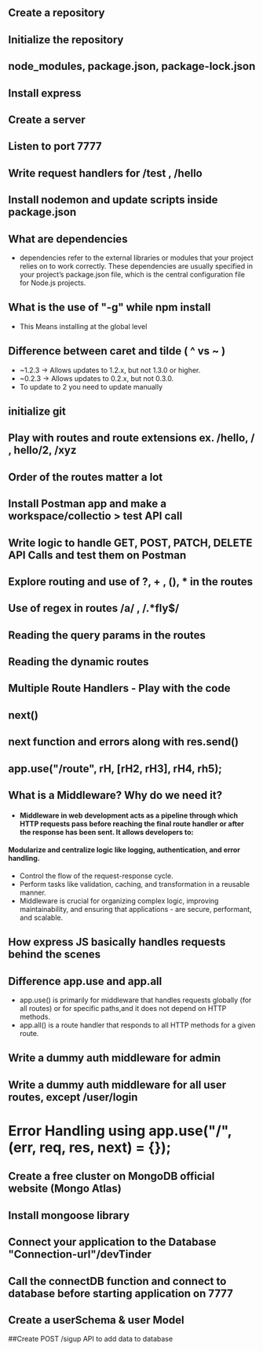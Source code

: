 ## Create a repository

## Initialize the repository

## node_modules, package.json, package-lock.json

## Install express

## Create a server

## Listen to port 7777

## Write request handlers for /test , /hello

## Install nodemon and update scripts inside package.json

## What are dependencies
- dependencies refer to the external libraries or modules that your project relies on to work correctly. These dependencies are usually specified in your project’s package.json file, which is the central configuration file for Node.js projects.

## What is the use of "-g" while npm install
 - This Means installing at the global level

## Difference between caret and tilde ( ^ vs ~ )
- ~1.2.3 → Allows updates to 1.2.x, but not 1.3.0 or higher.
- ~0.2.3 → Allows updates to 0.2.x, but not 0.3.0.
- To update to 2 you need to update manually

## initialize git


## Play with routes and route extensions ex. /hello, / , hello/2, /xyz

## Order of the routes matter a lot

## Install Postman app and make a workspace/collectio > test API call

## Write logic to handle GET, POST, PATCH, DELETE API Calls and test them on Postman

## Explore routing and use of ?, + , (), * in the routes

## Use of regex in routes /a/ , /.*fly$/

## Reading the query params in the routes

## Reading the dynamic routes

## Multiple Route Handlers - Play with the code

## next()

## next function and errors along with res.send()

## app.use("/route", rH, [rH2, rH3], rH4, rh5);

## What is a Middleware? Why do we need it?
- #### Middleware in web development acts as a pipeline through which HTTP requests pass before reaching the final route handler or after the response has been sent. It allows developers to:

#### Modularize and centralize logic like logging, authentication, and error handling.
- Control the flow of the request-response cycle.
- Perform tasks like validation, caching, and transformation in a reusable manner.
- Middleware is crucial for organizing complex logic, improving maintainability, and ensuring that applications - are secure, performant, and scalable.

## How express JS basically handles requests behind the scenes

## Difference app.use and app.all
- app.use() is primarily for middleware that handles requests globally (for all routes) or for specific paths,and it does not depend on HTTP methods.
- app.all() is a route handler that responds to all HTTP methods for a given route.

## Write a dummy auth middleware for admin

## Write a dummy auth middleware for all user routes, except /user/login

#  Error Handling using app.use("/", (err, req, res, next) = {});

## Create a free cluster on MongoDB official website (Mongo Atlas)

## Install mongoose library

## Connect your application to the Database "Connection-url"/devTinder

## Call the connectDB function and connect to database before starting application on 7777

## Create a userSchema & user Model

##Create POST /sigup API to add data to database